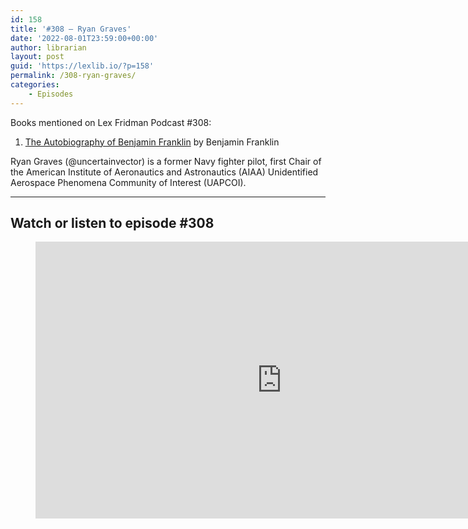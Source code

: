 ```yaml
---
id: 158
title: '#308 – Ryan Graves'
date: '2022-08-01T23:59:00+00:00'
author: librarian
layout: post
guid: 'https://lexlib.io/?p=158'
permalink: /308-ryan-graves/
categories:
    - Episodes
---
```


Books mentioned on Lex Fridman Podcast #308:

1. [The Autobiography of Benjamin Franklin](https://amzn.to/3GtrQRi) by Benjamin Franklin

Ryan Graves (@uncertainvector) is a former Navy fighter pilot, first Chair of the American Institute of Aeronautics and Astronautics (AIAA) Unidentified Aerospace Phenomena Community of Interest (UAPCOI).

- - - - - -

## Watch or listen to episode #308

<figure class="wp-block-embed is-type-video is-provider-youtube wp-block-embed-youtube wp-embed-aspect-16-9 wp-has-aspect-ratio"><div class="wp-block-embed__wrapper"><iframe allow="accelerometer; autoplay; clipboard-write; encrypted-media; gyroscope; picture-in-picture" allowfullscreen="" frameborder="0" height="443" loading="lazy" src="https://www.youtube.com/embed/qLDp-aYnR1Y?feature=oembed" title="Ryan Graves: UFOs, Fighter Jets, and Aliens | Lex Fridman Podcast #308" width="788"></iframe></div></figure>